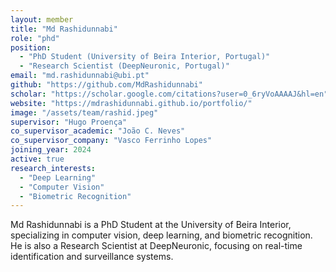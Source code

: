 ```yaml
---
layout: member
title: "Md Rashidunnabi"
role: "phd"
position: 
  - "PhD Student (University of Beira Interior, Portugal)"
  - "Research Scientist (DeepNeuronic, Portugal)"
email: "md.rashidunnabi@ubi.pt"
github: "https://github.com/MdRashidunnabi"
scholar: "https://scholar.google.com/citations?user=0_6ryVoAAAAJ&hl=en"
website: "https://mdrashidunnabi.github.io/portfolio/"
image: "/assets/team/rashid.jpeg"
supervisor: "Hugo Proença"
co_supervisor_academic: "João C. Neves"
co_supervisor_company: "Vasco Ferrinho Lopes"
joining_year: 2024
active: true
research_interests:
  - "Deep Learning"
  - "Computer Vision"
  - "Biometric Recognition"
---
```


Md Rashidunnabi is a PhD Student at the University of Beira Interior, specializing in computer vision, deep learning, and biometric recognition. He is also a Research Scientist at DeepNeuronic, focusing on real-time identification and surveillance systems.
